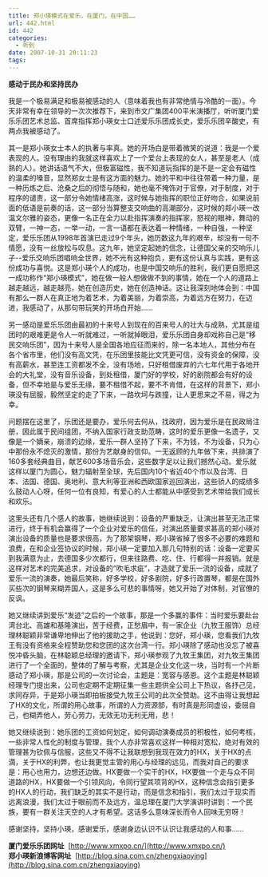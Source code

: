 ```yaml
---
title: 郑小瑛模式在爱乐，在厦门，在中国……
url: 442.html
id: 442
categories:
  - 听到
date: 2007-10-31 20:11:23
tags:
---
```


**感动于民办和坚持民办**

  
我是一个极易满足和极易被感动的人（意味着我也有非常绝情与冷酷的一面）。今天非常有幸在领导的一次次推荐下，来到市文广集团400平米演播厅，听听厦门爱乐乐团艺术总监、首席指挥郑小瑛女士口述爱乐乐团成长史，爱乐乐团辛酸史，有两点我被感动了。  
  
其一是郑小瑛女士本人的执著与率真。她的开场白是带着微笑的说道：我是一个爱表现的人。没有理由的我就这样喜欢上了一个爱台上表现的女人，甚至是老人（成熟的人）。她讲话语气不大，但极富磁性，我不知道玩指挥的是不是一定会有磁性的温柔的嗓音，显然郑女士是有这方面的魅力。她的平和中往往带着一种力量，是一种历炼之后、沧桑之后的彻悟与随和，她也毫不掩饰对于官僚，对于制度，对于程序的谴责，这一部分令她情绪高涨，这时候与她指挥的职位正好吻合，如果说前面的低语是前奏的话，这一部分当算整支交响曲的高潮部分，这时候的郑小瑛一改温文尔雅的姿态，更像一名正在全力以赴指挥演奏的指挥家，怒视的眼神，舞动的双臂，一神一态，一举一动，一言一语都在表达着一种情绪，一种自强，一种坚定，爱乐乐团从1998年首演已走过9个年头，她历数这九年的艰辛，却没有一句不情愿，没有一丝放松与叹息。这九年，她坚定起她的信念，让德国父亲的交响乐儿子--爱乐交响乐团唱响全世界，她不光有这种抱负，更有这份认真与实践，更有这份成功与喜悦。这是郑小瑛个人的成功，也是中国交响乐的胜利，我们更自愿把这一成功称作“郑小瑛模式”，她在做一般人想做做不到的事情，她在一个人的道路上越走越远，越走越亮，她在创造历史，她在创造神话。这让我深刻地体会到：中国有那么一群人在真正地为着艺术，为着美丽，为着崇高，为着远方在努力，在迈进，我感动了，从那句带玩笑的开场白开始……  
  
另一感动是爱乐乐团由最初的十来号人到现在的百来号人的壮大与成熟，尤其是组团时的艰难更是令人一听就难过，一听就掉眼泪，爱乐乐团自身却戏称自己是“移民交响乐团”，因为十来号人是全国各地应征而来的，除一名本地人，其他分布在各个省市里，他们没有高文凭，在乐团里技能比文凭更可信，没有资金的保障，没有高薪水，甚至连工资都发不全，没有场地，只好租借废弃的六七年代用于各地开会的大礼堂，没有音乐设备，到处租借，厦门好的学校，好的剧院都会有好的设备，但不幸地是与爱乐无缘，要不租借不起，要不不肯借，在这样的背景下，郑小瑛没有屈服，毅然坚定的走了下来，一路坎坷与跌撞，让人更思来之不易，得之为幸。  
  
问题摆在这里了，乐团还是要办，爱乐何去何从，找政府，因为爱乐是在民政局注册，因此属于民间组团，不纳入国家行政支助范畴，这时的爱乐更像一名遗子，又像是一个嫡亲，崩溃的边缘，爱乐一群人坚持了下来，不为钱，不为设备，只为心中那份永不熄灭的激情，那份为艺献身的信仰。一无返顾的九年做下来，共排演了160多套经典曲目，献艺600多场音乐会，这些数字足以让我们撼然心动。爱乐就这样以厦门为圆心，魅力辐射至全球，先后国内10个省近40个市以及台湾、日本、法国、德国、奥地利、意大利等亚洲和西欧国家巡回演出，这些骄人的成绩多么鼓动人心呀，任何一位有良知，有爱心的人士都能从中感受到艺术带给我们成长和欢乐。  
  
这里头还有几个感人的故事，她继续说到：设备的严重缺乏，让演出甚至无法正常进行，终于有机会赢得了一个企业对爱乐的信任，对演出质量要求甚高的郑小瑛对演出设备的质量也是要求很高，为了那架钢琴，郑小瑛省掉了很多不必要的难题和浪费，在和企业签协议的时候，郑小瑛一定要加入那几句特别的话：设备一定要买到我满意为止，去德国多少次都行，但来往路费、吃、住、行都得一并报销。就是这样对艺术的完美追求，对设备的“吹毛求疵”，才造就了爱乐一流的设备，成就了爱乐一流的演奏，她最后笑称，好多学校，好多剧院，好多行政置琴，都是在国外买些次的钢琴来糊弄国人，这是多么可悲的事情呀，她又开始了对体制，对官僚的反讽。  
  
她又继续讲到爱乐“发迹”之后的一个故事，那是一个多赢的事件：当时爱乐要赴台湾台北、高雄和基隆演出，苦于经费，正愁眉中，有一家企业（九牧王服饰）总经理林聪颖非常谦卑地伸出了他的援助之手，他说到：您好，郑小瑛，您看我们九牧王有没有资格来全程赞助您和您团的这次台湾一行。郑小瑛除了感动也没忘了被喜悦冲昏头脑，在林聪颖总经理的邀请下，郑小瑛参观了九牧王集团，对九牧王集团进行了一个全面的，整体的了解与考察，尤其是企业文化这一块，当时有一个片断感动了郑小瑛，那是公司的一次讨论会，主题是：宽容与感恩。这个主题是林聪颖经理专门提出来，公司也定期不定期征集一些主题供全公司上下热议，各抒己见，求同存异，于是郑小瑛当即拍板接受九牧王公司的此次全赞助。这不由得让我想起了HX的文化，所谓的用心故事，所谓的人力资源部，有时真是形同虚设，委屈自己，也糊弄他人，劳心劳力，无效无功无利无用，悲！  
  
她又继续说到：她乐团的工资如何划定，如何调动演奏成员的积极性，如何考核，一些非常人性化的制度与管理，我个人亦非常喜欢这样一种相对宽松，绝对有效的管理甚为钦佩与信服，这些又不得不让我联想到我现在效力的HX，关于HX的点滴，关于HX的利弊，也让我更觉主管的用心与经理的远见，而我对自己的要求是：用心也用力，边想还边做。HX要做一个实干的HX，HX要做一个走与众不同道路的HX，HX要做一个引领风向，令同行望其项背的HX，这种信念会指引更多的HX人的行动，我们缺乏的其实不是行动，而是信念和指引，我们太过于现实而远离浪漫，我们太过于眼前而不及远方，温总理在厦门大学演讲时讲到：一个民族，要有一群关注天空的人才有希望。这话多么意味深长而令人回味无穷呀！  
  
感谢坚持，坚持小瑛，感谢爱乐，感谢身边认识不认识让我感动的人和事……  
  
**厦门爱乐乐团网址**  [http://www.xmxpo.cn/](http://www.xmxpo.cn/)  
**郑小瑛新浪博客网址**  [http://blog.sina.com.cn/zhengxiaoying](http://blog.sina.com.cn/zhengxiaoying)